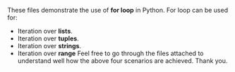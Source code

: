 These files demonstrate the use of **for loop** in Python. For loop can be used for:
- Iteration over **lists**.
- Iteration over **tuples**.
- Iteration over **strings**.
- Iteration over **range** <break />
Feel free to go through the files attached to understand well how the above four scenarios are achieved. Thank you.
